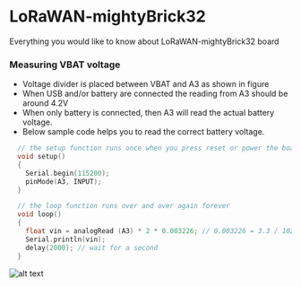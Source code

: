 # LoRaWAN-mightyBrick32
Everything you would like to know about LoRaWAN-mightyBrick32 board


### Measuring VBAT voltage
- Voltage divider is placed between VBAT and A3 as shown in figure 
- When USB and/or battery are connected the reading from A3 should be around 4.2V 
- When only battery is connected, then A3 will read the actual battery voltage.
- Below sample code helps you to read the correct battery voltage.

```c
  // the setup function runs once when you press reset or power the board
  void setup()
  {
    Serial.begin(115200);
    pinMode(A3, INPUT);
  }

  // the loop function runs over and over again forever
  void loop()
  {
    float vin = analogRead (A3) * 2 * 0.003226; // 0.003226 = 3.3 / 1023
    Serial.println(vin);
    delay(2000); // wait for a second
  }
```

![alt text](https://github.com/[username]/[reponame]/blob/[branch]/image.jpg?raw=true)
